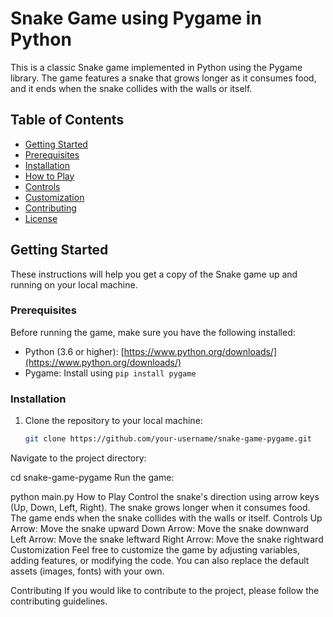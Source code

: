 # Snake Game using Pygame in Python

This is a classic Snake game implemented in Python using the Pygame library. The game features a snake that grows longer as it consumes food, and it ends when the snake collides with the walls or itself.

## Table of Contents

- [Getting Started](#getting-started)
- [Prerequisites](#prerequisites)
- [Installation](#installation)
- [How to Play](#how-to-play)
- [Controls](#controls)
- [Customization](#customization)
- [Contributing](#contributing)
- [License](#license)

## Getting Started

These instructions will help you get a copy of the Snake game up and running on your local machine.

### Prerequisites

Before running the game, make sure you have the following installed:

- Python (3.6 or higher): [https://www.python.org/downloads/](https://www.python.org/downloads/)
- Pygame: Install using `pip install pygame`

### Installation

1. Clone the repository to your local machine:

   ```bash
   git clone https://github.com/your-username/snake-game-pygame.git
Navigate to the project directory:

cd snake-game-pygame
Run the game:

python main.py
How to Play
Control the snake's direction using arrow keys (Up, Down, Left, Right).
The snake grows longer when it consumes food.
The game ends when the snake collides with the walls or itself.
Controls
Up Arrow: Move the snake upward
Down Arrow: Move the snake downward
Left Arrow: Move the snake leftward
Right Arrow: Move the snake rightward
Customization
Feel free to customize the game by adjusting variables, adding features, or modifying the code. You can also replace the default assets (images, fonts) with your own.

Contributing
If you would like to contribute to the project, please follow the contributing guidelines.
